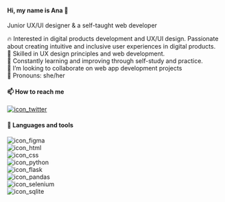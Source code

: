 #### Hi, my name is Ana 👋
Junior UX/UI designer & a self-taught web developer

🔥 Interested in digital products development and UX/UI design. Passionate about creating intuitive and inclusive user experiences in digital products.\
🎨 Skilled in UX design principles and web development.\
🌱 Constantly learning and improving through self-study and practice.\
🤝 I’m looking to collaborate on web app development projects\
👩 Pronouns: she/her

#### 📫 How to reach me
[![icon_twitter](https://github.com/SiAna00/SiAna00/assets/137308766/e59f78d0-d772-4591-9ce1-0f759fc8d2c8)
](https://twitter.com/MFliping "Go to X")

#### 🔧 Languages and tools
![icon_figma](https://github.com/SiAna00/SiAna00/assets/137308766/4596389c-039a-4e30-8f25-04316b38f49a "Figma")\
![icon_html](https://github.com/SiAna00/SiAna00/assets/137308766/ff2b3d07-31dc-4dc9-83e4-6bfd12d11ca7 "HTML")\
![icon_css](https://github.com/SiAna00/SiAna00/assets/137308766/2ecfa70a-4ee5-4079-ace1-0ee663082ee8 "CSS")\
![icon_python](https://github.com/SiAna00/SiAna00/assets/137308766/7579609b-e8a6-40a9-a68a-9fa7530dc1ec "Python")\
![icon_flask](https://github.com/SiAna00/SiAna00/assets/137308766/c6ea2316-8f8b-49e1-b73a-07eea5accb2a "Flask")\
![icon_pandas](https://github.com/SiAna00/SiAna00/assets/137308766/dd0ebccc-e422-412e-9400-537b2bfd2b0a "Pandas")\
![icon_selenium](https://github.com/SiAna00/SiAna00/assets/137308766/049dcfc2-d410-4651-a050-3b7531836c71 "Selenium")\
![icon_sqlite](https://github.com/SiAna00/SiAna00/assets/137308766/c0de71e4-c436-4da0-a8b3-de9bcd1a56ed "SQLite")









<!---
SiAna00/SiAna00 is a ✨ special ✨ repository because its `README.md` (this file) appears on your GitHub profile.
You can click the Preview link to take a look at your changes.
--->
